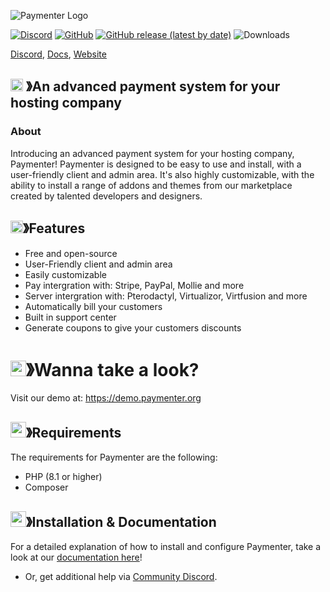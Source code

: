 ![Paymenter Logo](https://paymenter.org/image/textlogo.png)

[![Discord](https://img.shields.io/discord/1236598287406989374.svg?logo=discord)](https://discord.gg/pcfMksn3kA)
[![GitHub](https://img.shields.io/github/license/keternode/paymenter)](https://github.com/keternode/paymenter/blob/master/LICENSE)
[![GitHub release (latest by date)](https://img.shields.io/github/v/release/keternode/paymenter)](https://github.com/keternode/paymenter/releases)
![Downloads](https://img.shields.io/github/downloads/keternode/paymenter/total)

[Discord](https://discord.gg/pcfMksn3kA), [Docs](https://keter-gaming.com/), [Website](https://keter-gaming.com/)


## <img src="https://cdn.discordapp.com/emojis/1055803759831294013.png" width="20px" height="20px"> 》An advanced payment system for your hosting company
### About

Introducing an advanced payment system for your hosting company, Paymenter!  Paymenter is designed to be easy to use and install, with a user-friendly client and admin area. It's also highly customizable, with the ability to install a range of addons and themes from our marketplace created by talented developers and designers.

## <img src="https://cdn.discordapp.com/emojis/852881450667081728.gif" width="20px" height="20px">》Features
- Free and open-source
- User-Friendly client and admin area
- Easily customizable
- Pay intergration with: Stripe, PayPal, Mollie and more
- Server intergration with: Pterodactyl, Virtualizor, Virtfusion and more
- Automatically bill your customers
- Built in support center
- Generate coupons to give your customers discounts


# <img src="https://cdn.discordapp.com/emojis/1015745034076819516.png" width="25px" height="25px">》Wanna take a look?
Visit our demo at: https://demo.paymenter.org

## <img src="https://cdn.discordapp.com/emojis/1009754836314628146.gif" width="25px" height="25px">》Requirements
The requirements for Paymenter are the following:
- PHP (8.1 or higher)
- Composer

## <img src="https://cdn.discordapp.com/emojis/814216203466965052.png" width="25px" height="25px">》Installation & Documentation
For a detailed explanation of how to install and configure Paymenter, take a look at our [documentation here](https://paymenter.org/docs/getting-started/introduction/)!
- Or, get additional help via [Community Discord](https://discord.gg/pcfMksn3kA).
